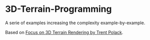 # 3D-Terrain-Programming
A serie of examples increasing the complexity example-by-example.

Based on [Focus on 3D Terrain Rendering by Trent Polack](https://books.google.com/books/about/Focus_on_3D_Terrain_Programming.html?id=yrpgT_vHhqoC&redir_esc=y).
